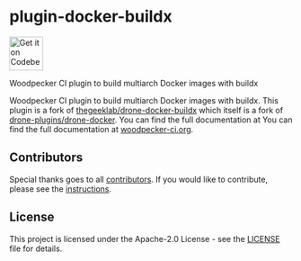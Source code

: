 # plugin-docker-buildx

<a href="https://codeberg.org/woodpecker-plugins/plugin-docker-buildx">
    <img alt="Get it on Codeberg" src="https://codeberg.org/Codeberg/GetItOnCodeberg/media/branch/main/get-it-on-neon-blue.png" height="60">
</a>

Woodpecker CI plugin to build multiarch Docker images with buildx

Woodpecker CI plugin to build multiarch Docker images with buildx. This plugin is a fork of [thegeeklab/drone-docker-buildx](https://github.com/thegeeklab/drone-docker-buildx/) which itself is a fork of [drone-plugins/drone-docker](https://github.com/drone-plugins/drone-docker). You can find the full documentation at You can find the full documentation at [woodpecker-ci.org](https://woodpecker-ci.org/plugins/Docker%20Buildx).

## Contributors

Special thanks goes to all [contributors](https://codeberg.org/woodpecker-plugins/plugin-docker-buildx/activity). If you would like to contribute,
please see the [instructions](https://codeberg.org/woodpecker-plugins/plugin-docker-buildx/src/branch/main/CONTRIBUTING.md).

## License

This project is licensed under the Apache-2.0 License - see the [LICENSE](https://codeberg.org/woodpecker-plugins/plugin-docker-buildx/src/branch/main/LICENSE) file for details.
